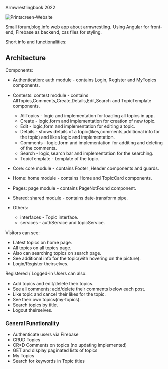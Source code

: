 Armwrestlingbook 2022

![Printscreen-Website](https://github.com/hvpetrow/Angular/armwrestlingbook/client/src/assets/Printscreen.png)

Small forum,blog,info web app about armwrestling.
Using Angular for front-end, Firebase as backend, css files for styling.

Short info and functionalities:

## Architecture

Components:

- Authentication: auth module - contains Login, Register and MyTopics components.
- Contests: contest module - contains AllTopics,Comments,Create,Details,Edit,Search and TopicTemplate components.

  - AllTopics - logic and implementation for loading all topics in app.
  - Create - logic,form and implementation for creation of new topic.
  - Edit - logic,form and implementation for editing a topic.
  - Details - shows details of a topic(likes,comments,additional info for the topic) and likes logic and implementation.
  - Comments - logic,form and implementation for additing and deleting of the comments.
  - Search - logic,search bar and implementation for the searching.
  - TopicTemplate - template of the topic.

- Core: core module - contains Footer ,Header components and guards.
- Home: home module - contains Home and TopicCard components.
- Pages: page module - contains PageNotFound component.
- Shared: shared module - contains date-transform pipe.
- Others:
  - interfaces - Topic interface.
  - services - authService and topicService.

Visitors can see:

- Latest topics on home page.
- All topics on all topics page.
- Also can searching topics on search page.
- See additional info for the topic(with hovering on the picture).
- Login/Register theirselves.

Registered / Logged-in Users can also:

- Add topics and edit/delete their topics.
- See all comments; add/delete their comments below each post.
- Like topic and cancel their likes for the topic.
- See their own topics(my-topics).
- Search topics by title.
- Logout theirselves.

### General Functionality

- Authenticate users via Firebase
- CRUD Topics
- CR\*D Comments on topics (no updating implemented)
- GET and display paginated lists of topics
- My Topics
- Search for keywords in Topic titles
